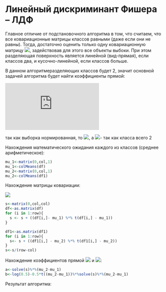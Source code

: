 # Линейный	дискриминант	Фишера	– ЛДФ
Главное отличие от подстановочного алгоритма в том, что считаем, что все  ковариационные матрицы классов равными (даже если они не равны). Тогда, достаточно оценить только одну ковариационную матрицу ![](https://latex.codecogs.com/gif.latex?\hat{\Sigma}), задействовав для этого все объекты выбоки. При этом разделяющая поверхность является линейной (вид-прямая), если классов два, и кусочно-линейной, если классов больше. 

В данном алгоритмеразделяющих классов будет 2, значит основной задачей алгоритма будет найти коэффициенты прямой:

![](https://latex.codecogs.com/gif.latex?a%28x%29%3Darg%5Cmax_%7By%20%5Cin%20Y%7D%28%5Clambda_yP_yp_y%28x%29%29%3D%20arg%5Cmax_%7By%20%5Cin%20Y%7D%28%5Cunderbrace%7Bln%28%5Clambda_yP_y%29-%5Cfrac%7B1%7D%7B2%7D%5Chat%7B%5Cmu%20%7D%5ET_y%5Chat%7B%5CSigma%7D%5E%7B-1%7D%5Chat%7B%5Cmu%20%7D_y%7D_%7B%5Cbeta%20%7D&plus;x%5ET%5Cunderbrace%7B%5Chat%7B%5CSigma%7D%5E%7B-1%7D%5Chat%7B%5Cmu%20%7D%7D_%7B%5Calpha%20%7D%29%3D%5C%21%20%3Darg%5Cmax_%7By%20%5Cin%20Y%7D%28x%5ET%5Calpha_y&plus;%5Cbeta_y%29)


так как выборка нормированная, то ![](https://latex.codecogs.com/gif.latex?\lambda_y=1), a ![](https://latex.codecogs.com/gif.latex?P_y=\frac{1}{2}=0.5)- так как класса всего 2
 
Нахождения математического ожидания каждого из классов (среднее арифметическое):
```R
mu_1<-matrix(0,col,1)
mu_1<-colMeans(df)
mu_2<-matrix(0,col,1)
mu_2<-colMeans(df1)
```

Нахождение матрицы ковариации:

![](https://latex.codecogs.com/gif.latex?\hat{\Sigma}=\frac{1}{m-2}\sum_{i=1}^{m}(x_i&space;-\hat{\mu&space;})(x_i&space;-\hat{\mu&space;})^T)

```R
s<-matrix(0,col,col)
df<-as.matrix(df)
for (i in 1:row){  
  s <- s + ((df[i,]- mu_1) %*% t(df[i,] - mu_1))     
}

df1<-as.matrix(df1)
for (i in 1:row){         
  s<- s + ((df1[i,] - mu_2) %*% t(df1[i,] - mu_2))     
}
s<-s/(row-col)

```
Нахождение коэффициентов прямой ![](https://latex.codecogs.com/gif.latex?\alpha) и ![](https://latex.codecogs.com/gif.latex?\beta):
```R
a<-solve(s)%*%(mu_2-mu_1)
b<-log(0.5)-0.5*t((mu_2-mu_1))%*%solve(s)%*%(mu_2-mu_1)
```

Результат алгоритма:

 